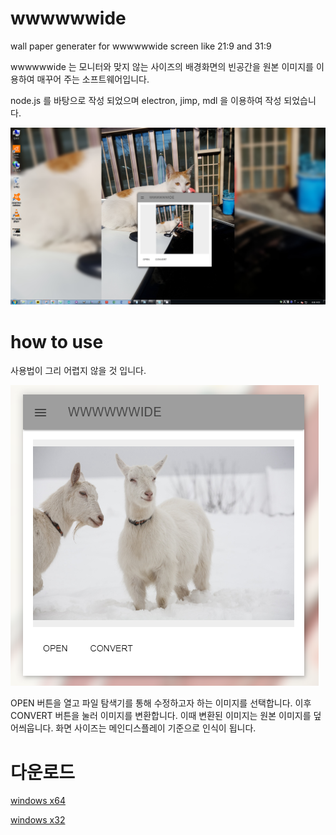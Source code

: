 # wwwwwwide
wall paper generater for wwwwwwide screen like 21:9 and 31:9

wwwwwwide 는 모니터와 맞지 않는 사이즈의 배경화면의 빈공간을 원본 이미지를 이용하여 매꾸어 주는 소프트웨어입니다.

node.js 를 바탕으로 작성 되었으며 electron, jimp, mdl 을 이용하여 작성 되었습니다.

![sample1](content/wwwide4.PNG)

# how to use

사용법이 그리 어렵지 않을 것 입니다.

![UI](content/UI.PNG)

OPEN 버튼을 열고 파일 탐색기를 통해 수정하고자 하는 이미지를 선택합니다.
이후 CONVERT 버튼을 눌러 이미지를 변환합니다.
이때 변환된 이미지는 원본 이미지를 덮어씌웁니다.
화면 사이즈는 메인디스플레이 기준으로 인식이 됩니다.

# 다운로드

[windows x64](https://github.com/keepworking/wwwwwwide/releases/download/1.0/win64.wwwwwwide.Setup.1.0.0.exe)

[windows x32](https://github.com/keepworking/wwwwwwide/releases/download/1.0/win32.wwwwwwide.Setup.1.0.0.exe)
